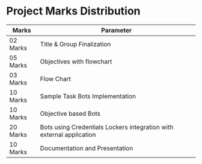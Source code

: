 # Project Marks Distribution

| Marks    | Parameter                                                            |
| -------- | -------------------------------------------------------------------- |
| 02 Marks | Title & Group Finalization                                           |
| 05 Marks | Objectives with flowchart                                            |
| 03 Marks | Flow Chart                                                           |
| 10 Marks | Sample Task Bots Implementation                                      |
| 10 Marks | Objective based Bots                                                 |
| 20 Marks | Bots using Credentials Lockers integration with external application |
| 10 Marks | Documentation and Presentation                                       |
